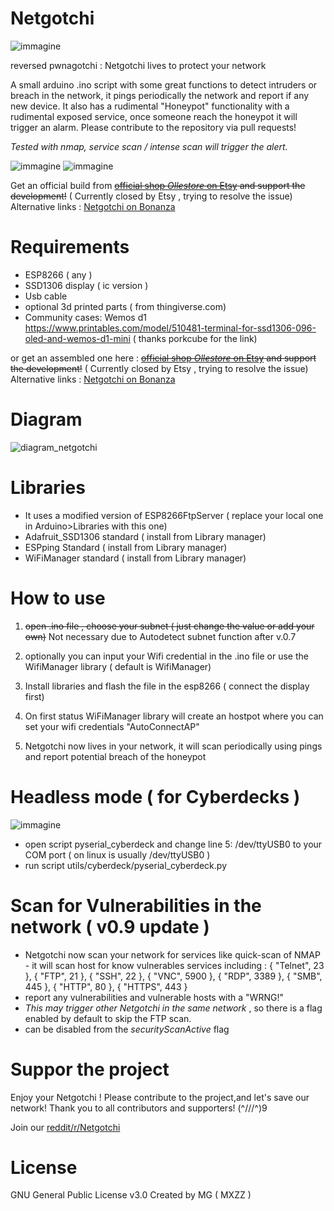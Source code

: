 # Netgotchi 
![immagine](https://github.com/MXZZ/Netgotchi/assets/3322271/947416e6-c088-4167-ba62-e69a6d1170ce)


reversed pwnagotchi : Netgotchi lives to protect your network 

A small arduino .ino script with some great functions to detect intruders or breach in the network, it pings periodically the network and report if any new device. It also has a rudimental "Honeypot" functionality with a rudimental exposed service, once someone reach the honeypot it will trigger an alarm. Please contribute to the repository via pull requests!

*Tested with nmap, service scan / intense scan will trigger the alert.* 


![immagine](https://github.com/MXZZ/Netgotchi/assets/3322271/cf8d7fec-7b33-4f14-9992-8cb4806633f2) ![immagine](https://github.com/MXZZ/Netgotchi/assets/3322271/68f4fe6c-9172-422b-ba39-ee901c098840)

Get an official build from ~~[official shop *Ollestore* on Etsy](https://ollestore.etsy.com/listing/1742406142) and support the development!~~ ( Currently closed by Etsy , trying to resolve the issue) 
Alternative links : [Netgotchi on Bonanza](https://www.bonanza.com/listings/NETGOTCHI-pwnagotchi-older-brother-scans-and-protect-your-network-/1657032899?fref=WCsgHJd3)



# Requirements 
- ESP8266 ( any )
- SSD1306 display ( ic version ) 
- Usb cable 
- optional 3d printed parts ( from thingiverse.com)
-    Community cases:  Wemos d1 https://www.printables.com/model/510481-terminal-for-ssd1306-096-oled-and-wemos-d1-mini ( thanks porkcube for the link)

  or get an assembled one here  : ~~[official shop *Ollestore* on Etsy](https://ollestore.etsy.com/listing/1742406142) and support the development!~~ ( Currently closed by Etsy , trying to resolve the issue) 
Alternative links : [Netgotchi on Bonanza](https://www.bonanza.com/listings/NETGOTCHI-pwnagotchi-older-brother-scans-and-protect-your-network-/1657032899?fref=WCsgHJd3)

# Diagram 
![diagram_netgotchi](https://github.com/MXZZ/Netgotchi/assets/3322271/54fb9be5-4fe4-4ff3-b24a-f2a05287d893)


# Libraries
- It uses a modified version of ESP8266FtpServer ( replace your local one in Arduino>Libraries with this one)
- Adafruit_SSD1306 standard ( install from Library manager)
- ESPping Standard ( install from Library manager)
- WiFiManager standard ( install from Library manager)

# How to use
1. ~~open .ino file , choose your subnet ( just change the value or add your own)~~ Not necessary due to Autodetect subnet function after v.0.7
2. optionally you can input your Wifi credential in the .ino file or use the WifiManager library ( default is WifiManager) 


3. Install libraries and flash the file in the esp8266 ( connect the display first)
4. On first status WiFiManager library will create an hostpot where you can set your wifi credentials
   "AutoConnectAP"

5. Netgotchi now lives in your network, it will scan periodically using pings and report potential breach of the honeypot
  


# Headless mode ( for Cyberdecks )
   ![immagine](https://github.com/MXZZ/Netgotchi/assets/3322271/f12ba979-5936-4bee-9d36-eba67ddebf59)
  - open script pyserial_cyberdeck and change line 5: /dev/ttyUSB0 to your COM port  ( on linux is usually /dev/ttyUSB0 ) 
  - run script utils/cyberdeck/pyserial_cyberdeck.py

# Scan for Vulnerabilities in the network ( v0.9 update ) 
  - Netgotchi now scan your network for services like quick-scan of NMAP - it will scan host for know vulnerables services including :
  { "Telnet", 23 },
  { "FTP", 21 },
  { "SSH", 22 },
  { "VNC", 5900 },
  { "RDP", 3389 },
  { "SMB", 445 },
  { "HTTP", 80 },
  { "HTTPS", 443 }
- report any vulnerabilities and vulnerable hosts with a "WRNG!"
- *This may trigger other Netgotchi in the same network* , so there is a flag enabled by default to skip the FTP scan.
- can be disabled from the *securityScanActive* flag

# Suppor the project
 Enjoy your Netgotchi !
   Please contribute to the project,and let's save our network!
  Thank you to all contributors and supporters! (^///^)9 

   Join our [reddit/r/Netgotchi](https://www.reddit.com/r/Netgotchi/)

 # License
 GNU General Public License v3.0 
 Created by MG ( MXZZ ) 


